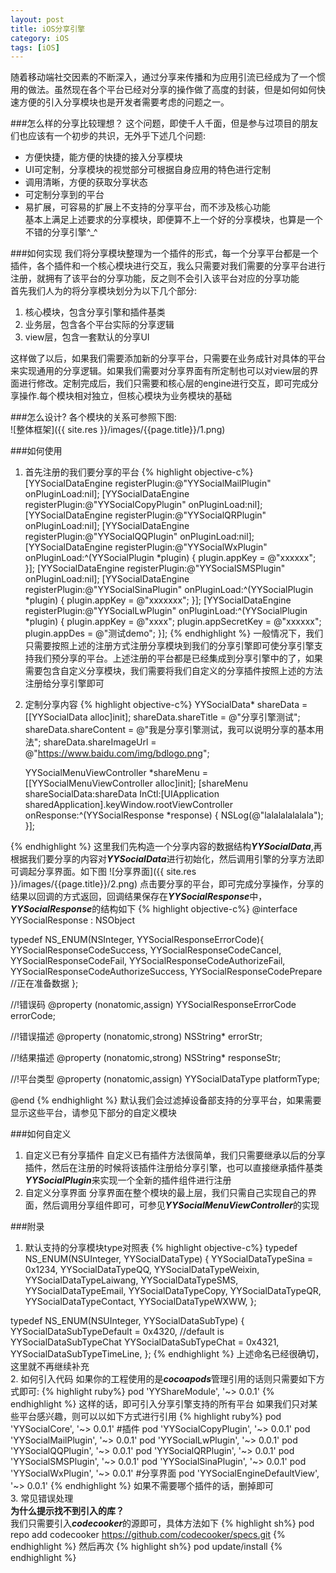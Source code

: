 ```yaml
---
layout: post
title: iOS分享引擎
category: iOS
tags: [iOS]
---
```


随着移动端社交因素的不断深入，通过分享来传播和为应用引流已经成为了一个惯用的做法。虽然现在各个平台已经对分享的操作做了高度的封装，但是如何如何快速方便的引入分享模块也是开发者需要考虑的问题之一。

###怎么样的分享比较理想？
这个问题，即使千人千面，但是参与过项目的朋友们也应该有一个初步的共识，无外乎下述几个问题:  
* 方便快捷，能方便的快捷的接入分享模块  
* UI可定制，分享模块的视觉部分可根据自身应用的特色进行定制  
* 调用清晰，方便的获取分享状态  
* 可定制分享到的平台  
* 易扩展，可容易的扩展上不支持的分享平台，而不涉及核心功能   
基本上满足上述要求的分享模块，即便算不上一个好的分享模块，也算是一个不错的分享引擎^_^  

###如何实现
我们将分享模块整理为一个插件的形式，每一个分享平台都是一个插件，各个插件和一个核心模块进行交互，我么只需要对我们需要的分享平台进行注册，就拥有了该平台的分享功能，反之则不会引入该平台对应的分享功能  
首先我们人为的将分享模块划分为以下几个部分:  
1. 核心模块，包含分享引擎和插件基类  
2. 业务层，包含各个平台实际的分享逻辑  
3. view层，包含一套默认的分享UI   

这样做了以后，如果我们需要添加新的分享平台，只需要在业务成针对具体的平台来实现通用的分享逻辑。如果我们需要对分享界面有所定制也可以对view层的界面进行修改。定制完成后，我们只需要和核心层的engine进行交互，即可完成分享操作.<kp>每个模块相对独立，但核心模块为业务模块的基础</kp>  

###怎么设计?
各个模块的关系可参照下图:  
![整体框架]({{ site.res }}/images/{{page.title}}/1.png)

###如何使用
1. 首先注册的我们要分享的平台
{% highlight objective-c%}
[YYSocialDataEngine registerPlugin:@"YYSocialMailPlugin" onPluginLoad:nil];
    [YYSocialDataEngine registerPlugin:@"YYSocialCopyPlugin" onPluginLoad:nil];
    [YYSocialDataEngine registerPlugin:@"YYSocialQRPlugin" onPluginLoad:nil];
    [YYSocialDataEngine registerPlugin:@"YYSocialQQPlugin" onPluginLoad:nil];
    [YYSocialDataEngine registerPlugin:@"YYSocialWxPlugin" onPluginLoad:^(YYSocialPlugin *plugin) {
        plugin.appKey = @"xxxxxx";
    }];
    [YYSocialDataEngine registerPlugin:@"YYSocialSMSPlugin" onPluginLoad:nil];
    [YYSocialDataEngine registerPlugin:@"YYSocialSinaPlugin" onPluginLoad:^(YYSocialPlugin *plugin) {
        plugin.appKey = @"xxxxxxx";
    }];
    [YYSocialDataEngine registerPlugin:@"YYSocialLwPlugin" onPluginLoad:^(YYSocialPlugin *plugin) {
        plugin.appKey = @"xxxx";
        plugin.appSecretKey = @"xxxxxx";
        plugin.appDes = @"测试demo";
    }];
{% endhighlight %} 
一般情况下，我们只需要按照上述的注册方式注册分享模块到我们的分享引擎即可使分享引擎支持我们预分享的平台。<kp>上述注册的平台都是已经集成到分享引擎中的了，如果需要包含自定义分享模块，我们需要将我们自定义的分享插件按照上述的方法注册给分享引擎即可</kp>  
2. 定制分享内容
{% highlight objective-c%}
YYSocialData* shareData = [[YYSocialData alloc]init];
    shareData.shareTitle = @"分享引擎测试";
    shareData.shareContent = @"我是分享引擎测试，我可以说明分享的基本用法";
    shareData.shareImageUrl = @"https://www.baidu.com/img/bdlogo.png";
    
    YYSocialMenuViewController *shareMenu = [[YYSocialMenuViewController alloc]init];
    [shareMenu shareSocialData:shareData InCtl:[UIApplication sharedApplication].keyWindow.rootViewController onResponse:^(YYSocialResponse *response) {
        NSLog(@"lalalalalalala");
    }];

{% endhighlight %} 
这里我们先构造一个分享内容的数据结构***YYSocialData***,再根据我们要分享的内容对***YYSocialData***进行初始化，然后调用引擎的分享方法即可调起分享界面。如下图
![分享界面]({{ site.res }}/images/{{page.title}}/2.png)
点击要分享的平台，即可完成分享操作，分享的结果以回调的方式返回，回调结果保存在***YYSocialResponse***中，***YYSocialResponse***的结构如下
{% highlight objective-c%}
@interface YYSocialResponse : NSObject

typedef NS_ENUM(NSInteger, YYSocialResponseErrorCode){
    YYSocialResponseCodeSuccess,
    YYSocialResponseCodeCancel,
    YYSocialResponseCodeFail,
    YYSocialResponseCodeAuthorizeFail,
    YYSocialResponseCodeAuthorizeSuccess,
    YYSocialResponseCodePrepare                     //正在准备数据
};

//!错误码
@property (nonatomic,assign) YYSocialResponseErrorCode errorCode;

//!错误描述
@property (nonatomic,strong) NSString* errorStr;

//!结果描述
@property (nonatomic,strong) NSString* responseStr;

//!平台类型
@property (nonatomic,assign) YYSocialDataType platformType;


@end
{% endhighlight %}
默认我们会过滤掉设备部支持的分享平台，如果需要显示这些平台，请参见下部分的自定义模块

###如何自定义
1. 自定义已有分享插件
自定义已有插件方法很简单，我们只需要继承以后的分享插件，然后在注册的时候将该插件注册给分享引擎，也可以直接继承插件基类***YYSocialPlugin***来实现一个全新的插件组件进行注册
2. 自定义分享界面
分享界面在整个模块的最上层，我们只需自己实现自己的界面，然后调用分享组件即可，可参见***YYSocialMenuViewController***的实现


###附录
1. 默认支持的分享模块type对照表
{% highlight objective-c%}
typedef NS_ENUM(NSUInteger, YYSocialDataType) {
    YYSocialDataTypeSina = 0x1234,
    YYSocialDataTypeQQ,
    YYSocialDataTypeWeixin,
    YYSocialDataTypeLaiwang,
    YYSocialDataTypeSMS,
    YYSocialDataTypeEmail,
    YYSocialDataTypeCopy,
    YYSocialDataTypeQR,
    YYSocialDataTypeContact,
    YYSocialDataTypeWXWW,
};

typedef NS_ENUM(NSUInteger, YYSocialDataSubType) {
    YYSocialDataSubTypeDefault = 0x4320,                //default is YYSocialDataSubTypeChat
    YYSocialDataSubTypeChat = 0x4321,
    YYSocialDataSubTypeTimeLine,
};
{% endhighlight %}
上述命名已经很确切，这里就不再继续补充  
2. 如何引入代码
如果你的工程使用的是***cocoapods***管理引用的话则只需要如下方式即可:
{% highlight ruby%}
pod 'YYShareModule', '~> 0.0.1'
{% endhighlight %}
这样的话，即可引入分享引擎支持的所有平台
如果我们只对某些平台感兴趣，则可以以如下方式进行引用
{% highlight ruby%}
pod 'YYSocialCore', '~> 0.0.1'
#插件
pod 'YYSocialCopyPlugin', '~> 0.0.1'
pod 'YYSocialMailPlugin', '~> 0.0.1'
pod 'YYSocialLwPlugin', '~> 0.0.1'
pod 'YYSocialQQPlugin', '~> 0.0.1'
pod 'YYSocialQRPlugin', '~> 0.0.1'
pod 'YYSocialSMSPlugin', '~> 0.0.1'
pod 'YYSocialSinaPlugin', '~> 0.0.1'
pod 'YYSocialWxPlugin', '~> 0.0.1'
#分享界面
pod 'YYSocialEngineDefaultView', '~> 0.0.1'
{% endhighlight %}
如果不需要哪个插件的话，删掉即可  
3. 常见错误处理  
**为什么提示找不到引入的库？**  
我们只需要引入***codecooker***的源即可，具体方法如下
{% highlight sh%}
pod repo add codecooker https://github.com/codecooker/specs.git
{% endhighlight %}
然后再次
{% highlight sh%}
pod update/install
{% endhighlight %}












